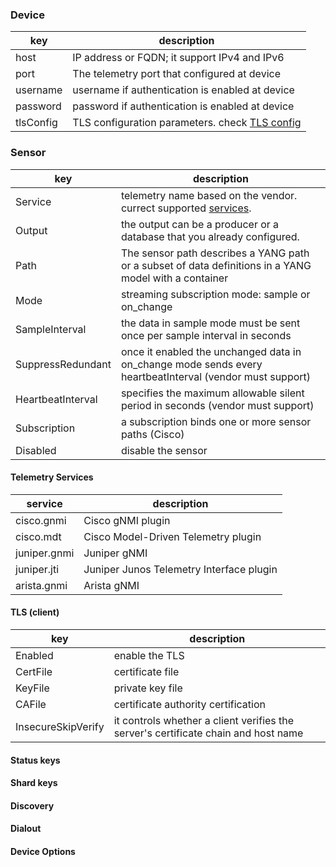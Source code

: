 
### Device 

| key          | description                                             |
|--------------|---------------------------------------------------------|
|host          | IP address or FQDN; it support IPv4 and IPv6            |
|port          | The telemetry port that configured at device            | 
|username      | username if authentication is enabled at device         |
|password      | password if authentication is enabled at device         |
|tlsConfig     | TLS configuration parameters. check [TLS config](#tls)  |


### Sensor  

| key              | description                                                                                            |
|------------------|--------------------------------------------------------------------------------------------------------|
|Service           |telemetry name based on the vendor. currect supported [services](#services).                            |
|Output            |the output can be a producer or a database that you already configured.                                 |
|Path              |The sensor path describes a YANG path or a subset of data definitions in a YANG model with a container  |
|Mode              |streaming subscription mode: sample or on_change                                                        |
|SampleInterval    |the data in sample mode must be sent once per sample interval in seconds                                | 
|SuppressRedundant |once it enabled the unchanged data in on_change mode sends every heartbeatInterval (vendor must support)|
|HeartbeatInterval |specifies the maximum allowable silent period in seconds (vendor must support)                          |
|Subscription      |a subscription binds one or more sensor paths (Cisco)                                                   |
|Disabled          |disable the sensor                                                                                      |


#### Telemetry Services  

| service          | description                                       |
|------------------|---------------------------------------------------|
|cisco.gnmi        | Cisco gNMI plugin                                 |
|cisco.mdt         | Cisco Model-Driven Telemetry plugin               |
|juniper.gnmi      | Juniper gNMI                                      |
|juniper.jti       | Juniper Junos Telemetry Interface plugin          |
|arista.gnmi       | Arista gNMI                                       |


#### TLS (client)  

| key               | description                                       |
|-------------------|---------------------------------------------------|
|Enabled            | enable the TLS                                    |    
|CertFile           | certificate file                                  |
|KeyFile            | private key file                                  |
|CAFile             | certificate authority certification               |
|InsecureSkipVerify |it controls whether a client verifies the server's certificate chain and host name |

#### Status keys

#### Shard keys

#### Discovery

#### Dialout

#### Device Options

